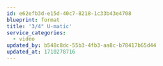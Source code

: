```yaml
---
id: e62efb3d-e15d-40c7-8218-1c33b43e4708
blueprint: format
title: '3/4" U-matic'
service_categories:
  - video
updated_by: b548c8dc-55b3-4fb3-aa8c-b78417b65d44
updated_at: 1710278716
---
```

